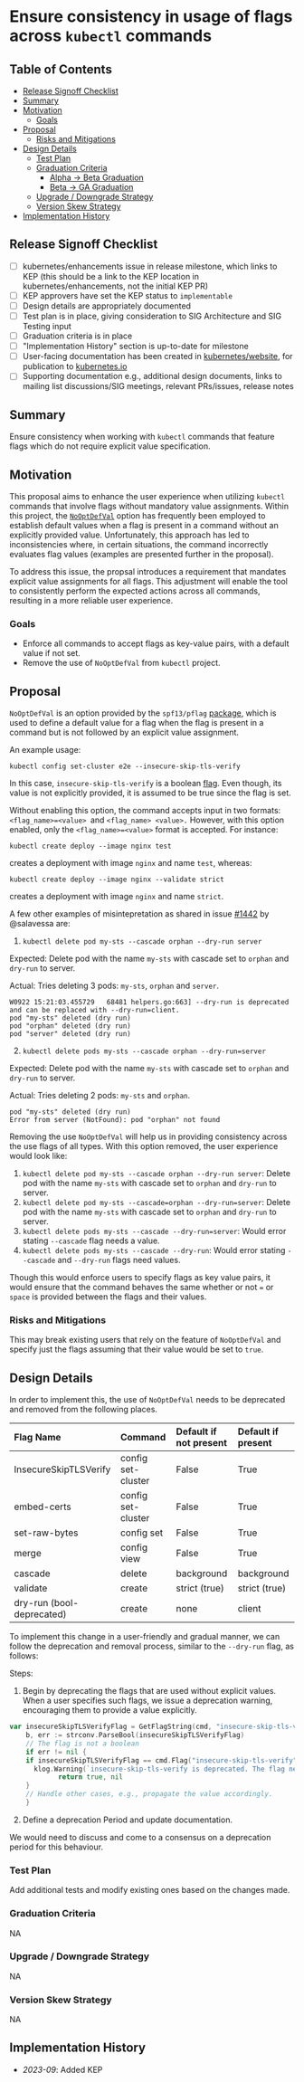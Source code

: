 # Ensure consistency in usage of flags across `kubectl` commands

## Table of Contents

<!-- toc -->
- [Release Signoff Checklist](#release-signoff-checklist)
- [Summary](#summary)
- [Motivation](#motivation)
  - [Goals](#goals)
- [Proposal](#proposal)
  - [Risks and Mitigations](#risks-and-mitigations)
- [Design Details](#design-details)
  - [Test Plan](#test-plan)
  - [Graduation Criteria](#graduation-criteria)
    - [Alpha -&gt; Beta Graduation](#alpha---beta-graduation)
    - [Beta -&gt; GA Graduation](#beta---ga-graduation)
  - [Upgrade / Downgrade Strategy](#upgrade--downgrade-strategy)
  - [Version Skew Strategy](#version-skew-strategy)
- [Implementation History](#implementation-history)
<!-- /toc -->

## Release Signoff Checklist

- [ ] kubernetes/enhancements issue in release milestone, which links to KEP (this should be a link to the KEP location in kubernetes/enhancements, not the initial KEP PR)
- [ ] KEP approvers have set the KEP status to `implementable`
- [ ] Design details are appropriately documented
- [ ] Test plan is in place, giving consideration to SIG Architecture and SIG Testing input
- [ ] Graduation criteria is in place
- [ ] "Implementation History" section is up-to-date for milestone
- [ ] User-facing documentation has been created in [kubernetes/website], for publication to [kubernetes.io]
- [ ] Supporting documentation e.g., additional design documents, links to mailing list discussions/SIG meetings, relevant PRs/issues, release notes

[kubernetes.io]: https://kubernetes.io/
[kubernetes/enhancements]: https://github.com/kubernetes/enhancements/issues
[kubernetes/kubernetes]: https://github.com/kubernetes/kubernetes
[kubernetes/website]: https://github.com/kubernetes/website

## Summary

Ensure consistency when working with `kubectl` commands that feature flags which do not require explicit value specification.

## Motivation

This proposal aims to enhance the user experience when utilizing `kubectl` commands that involve flags without mandatory value assignments. Within this project, the [`NoOptDefVal`][no-opt-def-val] option has frequently been employed to establish default values when a flag is present in a command without an explicitly provided value. Unfortunately, this approach has led to inconsistencies where, in certain situations, the command incorrectly evaluates flag values (examples are presented further in the proposal).

To address this issue, the propsal introduces a requirement that mandates explicit value assignments for all flags. This adjustment will enable the tool to consistently perform the expected actions across all commands, resulting in a more reliable user experience.

### Goals

- Enforce all commands to accept flags as key-value pairs, with a default value if not set.
- Remove the use of `NoOptDefVal` from `kubectl` project.

## Proposal

`NoOptDefVal` is an option provided by the `spf13/pflag` [package][pflag-repo], which is used to define a default value for a flag when the flag is present in a command but is not followed by an explicit value assignment. 

An example usage:

```
kubectl config set-cluster e2e --insecure-skip-tls-verify
```

In this case, `insecure-skip-tls-verify` is a boolean [flag][k-set-cluster-cmd]. Even though, its value is not explicitly provided, it is assumed to be true since the flag is set. 

Without enabling this option, the command accepts input in two formats: `<flag_name>=<value> `and `<flag_name> <value>.` However, with this option enabled, only the `<flag_name>=<value>` format is accepted. For instance:

```
kubectl create deploy --image nginx test
```

creates a deployment with image `nginx` and name `test`, whereas:

```
kubectl create deploy --image nginx --validate strict
```

creates a deployment with image `nginx` and name `strict`. 

A few other examples of misintepretation as shared in issue [#1442][issue-1442] by @salavessa are:

1. `kubectl delete pod my-sts --cascade orphan --dry-run server`

Expected: Delete pod with the name `my-sts` with cascade set to `orphan` and `dry-run` to server.

Actual: Tries deleting 3 pods: `my-sts`, `orphan` and `server`.
```
W0922 15:21:03.455729   68481 helpers.go:663] --dry-run is deprecated and can be replaced with --dry-run=client.
pod "my-sts" deleted (dry run)
pod "orphan" deleted (dry run)
pod "server" deleted (dry run)
```

2. `kubectl delete pods my-sts --cascade orphan --dry-run=server`

Expected: Delete pod with the name `my-sts` with cascade set to `orphan` and `dry-run` to server.

Actual: Tries deleting 2 pods: `my-sts` and `orphan`.

```
pod "my-sts" deleted (dry run)
Error from server (NotFound): pod "orphan" not found
```

Removing the use `NoOptDefVal` will help us in providing consistency across the use flags of all types. With this option removed, the user experience would look like:

1. `kubectl delete pod my-sts --cascade orphan --dry-run server`: Delete pod with the name `my-sts` with cascade set to `orphan` and `dry-run` to server.
2. `kubectl delete pod my-sts --cascade=orphan --dry-run=server`: Delete pod with the name `my-sts` with cascade set to `orphan` and `dry-run` to server.
3. `kubectl delete pods my-sts --cascade --dry-run=server`: Would error stating `--cascade` flag needs a value.
4. `kubectl delete pods my-sts --cascade --dry-run`: Would error stating `--cascade` and `--dry-run` flags need values.

Though this would enforce users to specify flags as key value pairs, it would ensure that the command behaves the same whether or not `=` or `space` is provided between the flags and their values.


### Risks and Mitigations

This may break existing users that rely on the feature of `NoOptDefVal` and specify just the flags assuming that their value would be set to `true`.

## Design Details

In order to implement this, the use of `NoOptDefVal` needs to be deprecated and removed from the following places.

| Flag Name                 | Command                | Default if not present        | Default if present     |
| :------------------------ | :--------------------  | :---------------------------- | :--------------------  |
| InsecureSkipTLSVerify     | config set-cluster     | False                         | True                   |
| embed-certs               | config set-cluster     | False                         | True                   |
| set-raw-bytes             | config set             | False                         | True                   |
| merge                     | config view            | False                         | True                   |
| cascade                   | delete                 | background                    | background             |
| validate                  | create                 | strict (true)                 | strict (true)          |
| dry-run (bool-deprecated) | create                 | none                          | client                 |


To implement this change in a user-friendly and gradual manner, we can follow the deprecation and removal process, similar to the `--dry-run` flag, as follows:

Steps:
1. Begin by deprecating the flags that are used without explicit values. When a user specifies such flags, we issue a deprecation warning, encouraging them to provide a value explicitly. 

```go
var insecureSkipTLSVerifyFlag = GetFlagString(cmd, "insecure-skip-tls-verify")
	b, err := strconv.ParseBool(insecureSkipTLSVerifyFlag)
	// The flag is not a boolean
	if err != nil {
    if insecureSkipTLSVerifyFlag == cmd.Flag("insecure-skip-tls-verify").NoOptDefVal {
      klog.Warning(`insecure-skip-tls-verify is deprecated. The flag needs to be specified with value, e.g: insecure-skip-tls-verify=true.`)
			return true, nil
    }
    // Handle other cases, e.g., propagate the value accordingly.
	}
```

2. Define a deprecation Period and update documentation.

We would need to discuss and come to a consensus on a deprecation period for this behaviour. 


### Test Plan

Add additional tests and modify existing ones based on the changes made.

### Graduation Criteria

NA

### Upgrade / Downgrade Strategy

NA

### Version Skew Strategy

NA

## Implementation History

- *2023-09*: Added KEP


[no-opt-def-val]: https://pkg.go.dev/github.com/spf13/pflag#readme-setting-no-option-default-values-for-flags
[pflag-repo]: https://github.com/spf13/pflag
[k-set-cluster-cmd]: https://jamesdefabia.github.io/docs/user-guide/kubectl/kubectl_config_set-cluster/
[issue-1442]: https://github.com/kubernetes/kubectl/issues/1442
